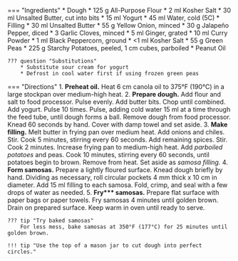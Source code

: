 === "Ingredients"
    * Dough
        * 125 g All-Purpose Flour
        * 2 ml Kosher Salt
        * 30 ml Unsalted Butter, cut into bits
        * 15 ml Yogurt
        * 45 ml Water, cold (5C)
    * Filling
        * 30 ml Unsalted Butter
        * 55 g Yellow Onion, minced
        * 30 g Jalapeño Pepper, diced
        * 3 Garlic Cloves, minced
        * 5 ml Ginger, grated
        * 10 ml Curry Powder
        * 1 ml Black Peppercorn, ground
        * <1 ml Kosher Salt
        * 55 g Green Peas
        * 225 g Starchy Potatoes, peeled, 1 cm cubes, parboiled
    * Peanut Oil

    ??? question "Substitutions"
        * Substitute sour cream for yogurt
        * Defrost in cool water first if using frozen green peas

=== "Directions"
    1. **Preheat oil.** Heat 6 cm canola oil to 375°F (190°C) in a large stockpan over medium-high heat.
    2. **Prepare dough.** Add flour and salt to food processor. Pulse evenly. Add butter bits. Chop until combined. Add yogurt. Pulse 10 times. Pulse, adding cold water 15 ml at a time through the feed tube, until dough forms a ball. Remove dough from food processor. Knead 60 seconds by hand. Cover with damp towel and set aside.
    3. **Make filling.** Melt butter in frying pan over medium heat. Add onions and chiles. Stir. Cook 5 minutes, stirring every 60 seconds. Add remaining spices. Stir. Cook 2 minutes. Increase frying pan to medium-high heat. Add *parboiled potatoes* and peas. Cook 10 minutes, stirring every 60 seconds, until potatoes begin to brown. Remove from heat. Set aside as *samosa filling.*
    4. **Form samosas.** Prepare a lightly floured surface. Knead dough briefly by hand. Dividing as necessary, roll circular pockets 4 mm thick x 10 cm in diameter. Add 15 ml filling to each samosa. Fold, crimp, and seal with a few drops of water as needed.
    5. **Fry\*\*\* samosas.** Prepare flat surface with paper bags or paper towels. Fry samosas 4 minutes until golden brown. Drain on prepared surface. Keep warm in oven until ready to serve.

    ??? tip "Try baked samosas"
        For less mess, bake samosas at 350°F (177°C) for 25 minutes until golden brown.

    !!! tip "Use the top of a mason jar to cut dough into perfect circles."

[^1]: {{ cite.bittman_how_to_cook_everything }} Accessed January 2020.
